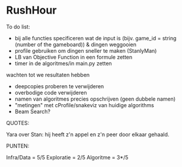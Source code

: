 # RushHour

To do list:
- bij alle functies specificeren wat de input is (bijv. game_id = string (number of the gameboard)) & dingen weggooien
- profile gebruiken om dingen sneller te maken (StanlyMan)
- LB van Objective Function in een formule zetten
- timer in de algoritmes/in main.py zetten
<!-- - Beam Search?  -->wachten tot we resultaten hebben
- deepcopies proberen te verwijderen
- overbodige code verwijderen
- namen van algoritmes precies opschrijven (geen dubbele namen)
- "metingen" met cProfile/snakeviz van huidige algorithms
- Beam Search?


QUOTES:

Yara over Stan: hij heeft z'n appel en z'n peer door elkaar gehaald.

PUNTEN:

Infra/Data = 5/5
Exploratie = 2/5
Algoritme = 3*/5
